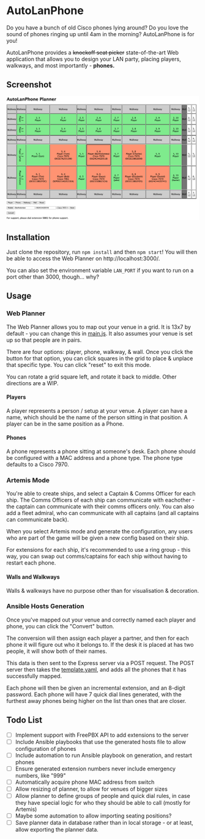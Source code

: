 # AutoLanPhone
Do you have a bunch of old Cisco phones lying around? Do you love the sound of phones ringing up until 4am in the morning? AutoLanPhone is for you!

AutoLanPhone provides a ~~knockoff seat picker~~ state-of-the-art Web application that allows you to design your LAN party, placing players, walkways, and most importantly - **phones.**

## Screenshot

![screenshot of the planner](https://github.com/hauslan/autolanphone/blob/main/.github/planner.png?raw=true)

## Installation

Just clone the repository, run `npm install` and then `npm start`! You will then be able to access the Web Planner on http://localhost:3000/. 

You can also set the environment variable `LAN_PORT` if you want to run on a port other than 3000, though... why?

## Usage

### Web Planner

The Web Planner allows you to map out your venue in a grid. It is 13x7 by default - you can change this in [main.js](static/js/main.js). It also assumes your venue is set up so that people are in pairs.

There are four options: player, phone, walkway, & wall. Once you click the button for that option, you can click squares in the grid to place & unplace that specific type. You can click "reset" to exit this mode.

You can rotate a grid square left, and rotate it back to middle. Other directions are a WIP.

#### Players

A player represents a person / setup at your venue. A player can have a name, which should be the name of the person sitting in that position. A player can be in the same position as a Phone.

#### Phones

A phone represents a phone sitting at someone's desk. Each phone should be configured with a MAC address and a phone type. The phone type defaults to a Cisco 7970.

### Artemis Mode
You're able to create ships, and select a Captain & Comms Officer for each ship. The Comms Officers of each ship can communicate with eachother - the captain can communicate with their comms officers only. You can also add a fleet admiral, who can communicate with all captains (and all captains can communicate back).

When you select Artemis mode and generate the configuration, any users who are part of the game will be given a new config based on their ship.

For extensions for each ship, it's recommended to use a ring group - this way, you can swap out comms/captains for each ship without having to restart each phone.

#### Walls and Walkways

Walls & walkways have no purpose other than for visualisation & decoration.

### Ansible Hosts Generation

Once you've mapped out your venue and correctly named each player and phone, you can click the "Convert" button.

The conversion will then assign each player a partner, and then for each phone it will figure out who it belongs to. If the desk it is placed at has two people, it will show both of their names.

This data is then sent to the Express server via a POST request. The POST server then takes the [template.yaml](ansible/template.yaml), and adds all the phones that it has successfully mapped.

Each phone will then be given an incremental extension, and an 8-digit password. Each phone will have 7 quick dial lines generated, with the furthest away phones being higher on the list than ones that are closer.

## Todo List

- [ ] Implement support with FreePBX API to add extensions to the server
- [ ] Include Ansible playbooks that use the generated hosts file to allow configuration of phones
- [ ] Include automation to run Ansible playbook on generation, and restart phones
- [ ] Ensure generated extension numbers never include emergency numbers, like "999"
- [ ] Automatically acquire phone MAC address from switch
- [ ] Allow resizing of planner, to allow for venues of bigger sizes
- [ ] Allow planner to define groups of people and quick dial rules, in case they have special logic for who they should be able to call (mostly for Artemis)
- [ ] Maybe some automation to allow importing seating positions?
- [ ] Save planner data in database rather than in local storage - or at least, allow exporting the planner data.